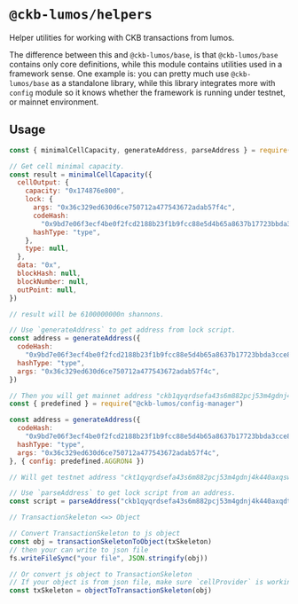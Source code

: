 # `@ckb-lumos/helpers`

Helper utilities for working with CKB transactions from lumos.

The difference between this and `@ckb-lumos/base`, is that `@ckb-lumos/base` contains only core definitions, while this module contains utilities used in a framework sense. One example is: you can pretty much use `@ckb-lumos/base` as a standalone library, while this library integrates more with `config` module so it knows whether the framework is running under testnet, or mainnet environment.

## Usage

```javascript
const { minimalCellCapacity, generateAddress, parseAddress } = require("@ckb-lumos/helpers")

// Get cell minimal capacity.
const result = minimalCellCapacity({
  cellOutput: {
    capacity: "0x174876e800",
    lock: {
      args: "0x36c329ed630d6ce750712a477543672adab57f4c",
      codeHash:
        "0x9bd7e06f3ecf4be0f2fcd2188b23f1b9fcc88e5d4b65a8637b17723bbda3cce8",
      hashType: "type",
    },
    type: null,
  },
  data: "0x",
  blockHash: null,
  blockNumber: null,
  outPoint: null,
})

// result will be 6100000000n shannons.

// Use `generateAddress` to get address from lock script.
const address = generateAddress({
  codeHash:
    "0x9bd7e06f3ecf4be0f2fcd2188b23f1b9fcc88e5d4b65a8637b17723bbda3cce8",
  hashType: "type",
  args: "0x36c329ed630d6ce750712a477543672adab57f4c",
})

// Then you will get mainnet address "ckb1qyqrdsefa43s6m882pcj53m4gdnj4k440axqdt9rtd", or you can generate testnet address by
const { predefined } = require("@ckb-lumos/config-manager")

const address = generateAddress({
  codeHash:
    "0x9bd7e06f3ecf4be0f2fcd2188b23f1b9fcc88e5d4b65a8637b17723bbda3cce8",
  hashType: "type",
  args: "0x36c329ed630d6ce750712a477543672adab57f4c",
}, { config: predefined.AGGRON4 })

// Will get testnet address "ckt1qyqrdsefa43s6m882pcj53m4gdnj4k440axqswmu83".

// Use `parseAddress` to get lock script from an address.
const script = parseAddress("ckb1qyqrdsefa43s6m882pcj53m4gdnj4k440axqdt9rtd")

// TransactionSkeleton <=> Object

// Convert TransactionSkeleton to js object
const obj = transactionSkeletonToObject(txSkeleton)
// then your can write to json file
fs.writeFileSync("your file", JSON.stringify(obj))

// Or convert js object to TransactionSkeleton
// If your object is from json file, make sure `cellProvider` is working properly.
const txSkeleton = objectToTransactionSkeleton(obj)
```
